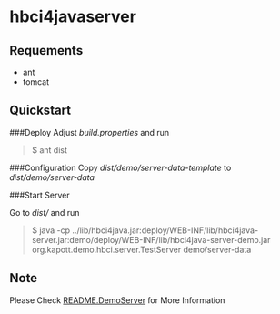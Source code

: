 hbci4javaserver
===============

Requements
----------
- ant
- tomcat

Quickstart
-----------

###Deploy
Adjust _build.properties_ and run
>$ ant dist

###Configuration
Copy _dist/demo/server-data-template_ to _dist/demo/server-data_

###Start Server

Go to _dist/_ and run
>$ java -cp ../lib/hbci4java.jar:deploy/WEB-INF/lib/hbci4java-server.jar:demo/deploy/WEB-INF/lib/hbci4java-server-demo.jar org.kapott.demo.hbci.server.TestServer demo/server-data

Note
----

Please Check [README.DemoServer](README.DemoServer) for More Information
